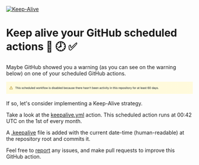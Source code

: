 [![Keep-Alive](https://github.com/arnissolle/keep-alive/actions/workflows/keepalive.yml/badge.svg)](https://github.com/arnissolle/keep-alive/actions/workflows/keepalive.yml)

# Keep alive your GitHub scheduled actions 📅 🕗 ✅

Maybe GitHub showed you a warning (as you can see on the warning below) on one of your scheduled GitHub actions.

![This scheduled workflow is disabled because there hasn't been activity in this repository for at least 60 days.](./github-actions-warning.png)

If so, let's consider implementing a Keep-Alive strategy.

Take a look at the [keepalive.yml][1] action. This scheduled action runs at 00:42 UTC on the 1st of every month.

A [.keepalive][2] file is added with the current date-time (human-readable) at the repository root and commits it.

Feel free to [report][3] any issues, and make pull requests to improve this
GitHub action.

[1]: https://github.com/arnissolle/keep-alive-scheduled-actions/blob/main/.github/workflows/keepalive.yml
[2]: https://github.com/arnissolle/keep-alive-scheduled-actions/blob/main/.keepalive
[3]: https://github.com/arnissolle/keep-alive-scheduled-actions/issues/new
